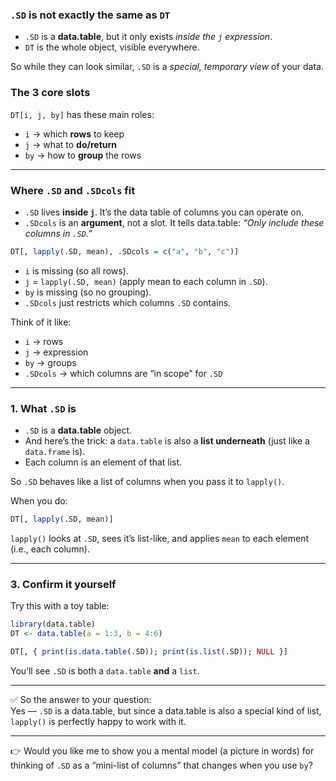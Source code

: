 ### `.SD` is not exactly the same as `DT`

- `.SD` is a **data.table**, but it only exists _inside the `j` expression_.
- `DT` is the whole object, visible everywhere.

So while they can look similar, `.SD` is a _special, temporary view_ of your data.
### The 3 core slots

`DT[i, j, by]` has these main roles:
- `i` → which **rows** to keep
- `j` → what to **do/return**
- `by` → how to **group** the rows
---
### Where `.SD` and `.SDcols` fit

- `.SD` lives **inside `j`**. It’s the data table of columns you can operate on.
- `.SDcols` is an **argument**, not a slot. It tells data.table: _“Only include these columns in `.SD`.”_

```r
DT[, lapply(.SD, mean), .SDcols = c("a", "b", "c")]
```
- `i` is missing (so all rows).
- `j` = `lapply(.SD, mean)` (apply mean to each column in `.SD`).
- `by` is missing (so no grouping).
- `.SDcols` just restricts which columns `.SD` contains.

Think of it like:
- `i` → rows
- `j` → expression
- `by` → groups
- `.SDcols` → which columns are “in scope” for `.SD`

---

### 1. What `.SD` is

- `.SD` is a **data.table** object.
- And here’s the trick: a `data.table` is also a **list underneath** (just like a `data.frame` is).
- Each column is an element of that list.

So `.SD` behaves like a list of columns when you pass it to `lapply()`.

When you do:

```r
DT[, lapply(.SD, mean)]
```

`lapply()` looks at `.SD`, sees it’s list-like, and applies `mean` to each element (i.e., each column).

---

### 3. Confirm it yourself

Try this with a toy table:

```r
library(data.table)
DT <- data.table(a = 1:3, b = 4:6)

DT[, { print(is.data.table(.SD)); print(is.list(.SD)); NULL }]
```

You’ll see `.SD` is both a `data.table` **and** a `list`.

---

✅ So the answer to your question:  
Yes — `.SD` is a data.table, but since a data.table is also a special kind of list, `lapply()` is perfectly happy to work with it.

---

👉 Would you like me to show you a mental model (a picture in words) for thinking of `.SD` as a “mini-list of columns” that changes when you use `by`?